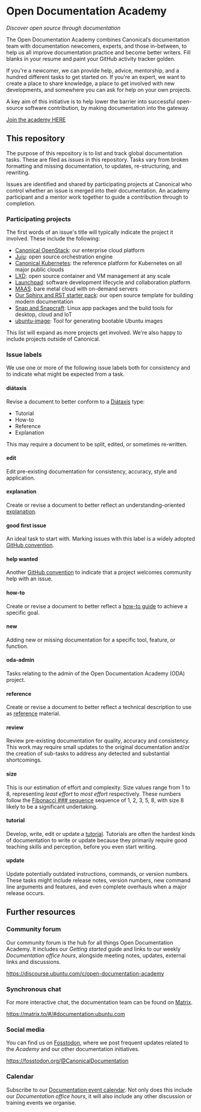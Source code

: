 # Open Documentation Academy

*Discover open source through documentation*

The Open Documentation Academy combines Canonical’s documentation team with documentation newcomers, experts, and those in-between, to help us all improve documentation practice and become better writers. Fill blanks in your resume and paint your GitHub activity tracker golden.

If you're a newcomer, we can provide help, advice, mentorship, and a hundred different tasks to get started on. If you're an expert, we want to create a place to share knowledge, a place to get involved with new developments, and somewhere you can ask for help on your own projects.

A key aim of this initiative is to help lower the barrier into successful open-source software contribution, by making documentation into the gateway.

[Join the academy HERE](https://discourse.ubuntu.com/c/open-documentation-academy/166)

## This repository

The purpose of this repository is to list and track global documentation tasks. These are filed as _issues_ in this repository. Tasks vary from broken formatting and missing documentation, to updates, re-structuring, and rewriting.

Issues are identified and shared by participating projects at Canonical who control whether an issue is merged into their documentation. An academy participant and a mentor work together to guide a contribution through to completion.

### Participating projects

The first words of an issue's title will typically indicate the project it involved. These include the following:

- [Canonical OpenStack](https://ubuntu.com/openstack/docs): our enterprise cloud platform 
- [Juju](https://juju.is/docs):  open source orchestration engine
- [Canonical Kubernetes](https://ubuntu.com/kubernetes/docs): the reference platform for Kubernetes on all major public clouds
- [LXD](https://documentation.ubuntu.com/lxd/en/latest/): open source container and VM management at any scale
- [Launchpad](https://documentation.ubuntu.com/launchpad/en/latest/): software development lifecycle and collaboration platform
- [MAAS](https://maas.io/docs): bare metal cloud with on-demand servers
- [Our Sphinx and RST starter pack](https://github.com/canonical/sphinx-docs-starter-pack): our open source template for building modern documentation
- [Snap and Snapcraft](https://snapcraft.io/docs): Linux app packages and the build tools for desktop, cloud and IoT
- [ubuntu-image](https://github.com/canonical/ubuntu-image): Tool for generating bootable Ubuntu images

This list will expand as more projects get involved. We're also happy to include projects outside of Canonical.

### Issue labels

We use one or more of the following issue labels both for consistency and to indicate what might be expected from a task.

#### diátaxis

Revise a document to better conform to a [Diátaxis](https://diataxis.fr/) type:

- Tutorial
- How-to
- Reference
- Explanation

This may require a document to be split, edited, or sometimes re-written.

#### edit

Edit pre-existing documentation for consistency, accuracy, style and application.

#### explanation

Create or revise a document to better reflect an understanding-oriented [explanation](https://diataxis.fr/explanation/).

#### good first issue

An ideal task to start with. Marking issues with this label is a widely adopted [GitHub convention](https://github.com/topics/good-first-issue).

#### help wanted

Another [GitHub convention](https://github.com/topics/help-wanted) to indicate that a project welcomes community help with an issue. 

#### how-to

Create or revise a document to better reflect a [how-to guide](https://diataxis.fr/how-to-guides/) to achieve a specific goal.

#### new

Adding new or missing documentation for a specific tool, feature, or function.

#### oda-admin

Tasks relating to the admin of the Open Documentation Academy (ODA) project.

#### reference

Create or revise a document to better reflect a technical description to use as [reference](https://diataxis.fr/reference/) material.

#### review

Review pre-existing documentation for quality, accuracy and consistency. This work may require small updates to the original documentation and/or the creation of sub-tasks to address any detected and substantial shortcomings.

#### size 

This is our estimation of effort and complexity. Size values range from 1 to 8, representing _least effort_ to _most effort_ respectively. These numbers follow the [Fibonacci ### sequence](https://en.wikipedia.org/wiki/Fibonacci_sequence) sequence of 1, 2, 3, 5, 8, with size 8 likely to be a significant undertaking.

#### tutorial

Develop, write, edit or update a [tutorial](https://diataxis.fr/tutorials/). Tutorials are often the hardest kinds of documentation to write or update because they primarily require good teaching skills and perception, before you even start writing.

#### update

Update potentially outdated instructions, commands, or version numbers. These tasks might include release notes, version numbers, new command line arguments and features, and even complete overhauls when a major release occurs.

## Further resources

### Community forum

Our community forum is the hub for all things Open Documentation Academy. It includes our _Getting started_ guide and links to our weekly _Documentation office hours_, alongside  meeting notes, updates, external links and discussions.

<https://discourse.ubuntu.com/c/open-documentation-academy>

### Synchronous chat

For more interactive chat, the documentation team can be found on [Matrix](https://matrix.org/).

<https://matrix.to/#/#documentation:ubuntu.com>

### Social media

You can find us on [Fosstodon](https://fosstodon.org/explore), where we post frequent updates related to the _Academy_ and our other documentation initiatives.

<https://fosstodon.org/@CanonicalDocumentation>

### Calendar

Subscribe to our [Documentation event calendar](https://calendar.google.com/calendar/u/0?cid=Y19mYTY4YzE5YWEwY2Y4YWE1ZWNkNzMyNjZmNmM0ZDllOTRhNTIwNTNjODc1ZjM2ZmQ3Y2MwNTQ0MzliOTIzZjMzQGdyb3VwLmNhbGVuZGFyLmdvb2dsZS5jb20). Not only does this include our _Documentation office hours_, it will also include any other discussion or training events we organise.
